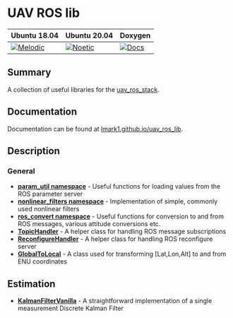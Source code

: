# UAV ROS lib

| Ubuntu 18.04  | Ubuntu 20.04| Doxygen |
|---------------------------------------------------------------------------------------------------------------------------------|--------------------------------------------------------------------------------------------------------------------------------|--------------------------------------------------------------------------------------------------------------------------------|
 [![Melodic](https://github.com/lmark1/uav_ros_lib/workflows/Melodic/badge.svg)](https://github.com/lmark1/uav_ros_lib/actions) | [![Noetic](https://github.com/lmark1/uav_ros_lib/workflows/Noetic/badge.svg)](https://github.com/lmark1/uav_ros_lib/actions) | [![Docs](https://github.com/lmark1/uav_ros_lib/workflows/Docs/badge.svg)](https://github.com/lmark1/uav_ros_lib/actions) |

## Summary

A collection of useful libraries for the [uav_ros_stack](https://github.com/lmark1/uav_ros_stack).

## Documentation

Documentation can be found at [lmark1.github.io/uav_ros_lib](https://lmark1.github.io/uav_ros_lib/).
## Description

### General
* **[param_util namespace](https://github.com/lmark1/uav_ros_lib/tree/main/include/uav_ros_lib/param_util.hpp)** - Useful functions for loading values from the ROS parameter server
* **[nonlinear_filters namespace](https://github.com/lmark1/uav_ros_lib/tree/main/include/uav_ros_lib/nonlinear_filters.hpp)** - Implementation of simple, commonly used nonlinear filters
* **[ros_convert namespace](https://github.com/lmark1/uav_ros_lib/tree/main/include/ros_convert.hpp)** - Useful functions for conversion to and from ROS messages, various attitude conversions etc.
* **[TopicHandler](https://github.com/lmark1/uav_ros_lib/tree/main/include/uav_ros_lib/topic_handler.hpp)** - A helper class for handling ROS message subscriptions
* **[ReconfigureHandler](https://github.com/lmark1/uav_ros_lib/tree/main/include/uav_ros_lib/reconfigure_handler.hpp)** - A helper class for handling ROS reconfigure server
* **[GlobalToLocal](https://github.com/lmark1/uav_ros_lib/tree/main/include/global_to_local.hpp)** - A class used for transforming [Lat,Lon,Alt] to and from ENU coordinates
## Estimation
* **[KalmanFilterVanilla](https://github.com/lmark1/uav_ros_lib/tree/main/include/uav_ros_lib/kalman_filter_vanilla.hpp)** - A straightforward implementation of a single measurement Discrete Kalman Filter
